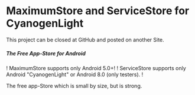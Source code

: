 <!DOCTYPE html>
<html>
<head>
</head>
<body>
<h1>MaximumStore and ServiceStore for CyanogenLight</h1>
<w>This project can be closed at GitHub and posted on another Site.</w>
<h5> The Free App-Store for Android </h5>
<w>! MaximumStore supports only Android 5.0+!</w>
<w>! ServiceStore supports only Android "CyanogenLight" or Android 8.0 (only testers). !</w>
<p>The free app-Store which is small by size, but is strong.</p>

</body>
</html>
